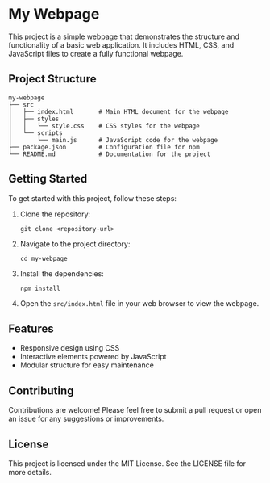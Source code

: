# My Webpage

This project is a simple webpage that demonstrates the structure and functionality of a basic web application. It includes HTML, CSS, and JavaScript files to create a fully functional webpage.

## Project Structure

```
my-webpage
├── src
│   ├── index.html       # Main HTML document for the webpage
│   ├── styles
│   │   └── style.css    # CSS styles for the webpage
│   └── scripts
│       └── main.js      # JavaScript code for the webpage
├── package.json         # Configuration file for npm
└── README.md            # Documentation for the project
```

## Getting Started

To get started with this project, follow these steps:

1. Clone the repository:
   ```
   git clone <repository-url>
   ```

2. Navigate to the project directory:
   ```
   cd my-webpage
   ```

3. Install the dependencies:
   ```
   npm install
   ```

4. Open the `src/index.html` file in your web browser to view the webpage.

## Features

- Responsive design using CSS
- Interactive elements powered by JavaScript
- Modular structure for easy maintenance

## Contributing

Contributions are welcome! Please feel free to submit a pull request or open an issue for any suggestions or improvements.

## License

This project is licensed under the MIT License. See the LICENSE file for more details.